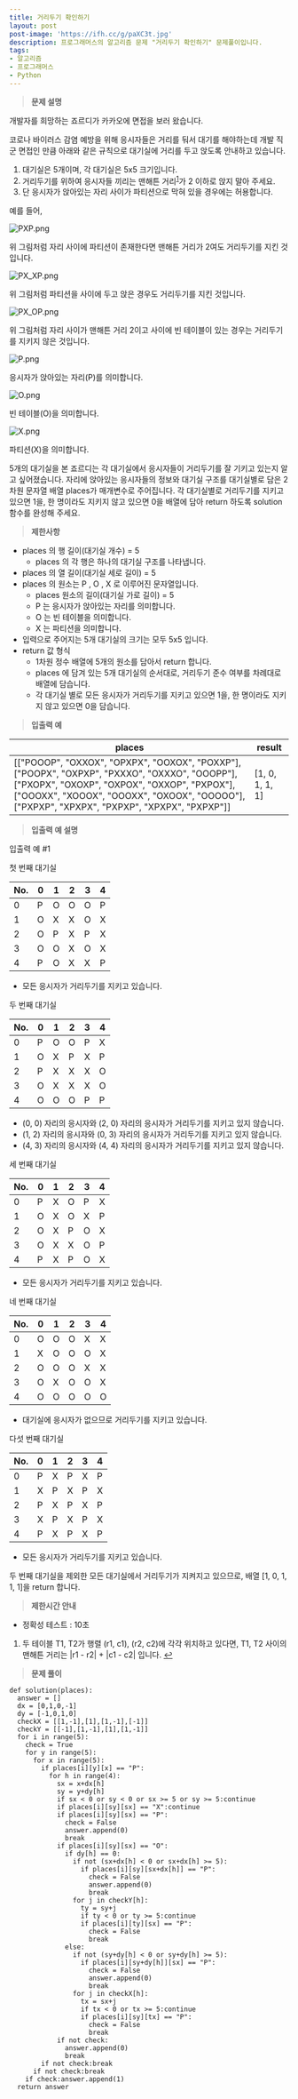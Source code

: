 ```yaml
---
title: 거리두기 확인하기
layout: post
post-image: 'https://ifh.cc/g/paXC3t.jpg'
description: 프로그래머스의 알고리즘 문제 "거리두기 확인하기" 문제풀이입니다.
tags:
- 알고리즘
- 프로그래머스
- Python
---
```



>**문제 설명**

개발자를 희망하는 죠르디가 카카오에 면접을 보러 왔습니다.

코로나 바이러스 감염 예방을 위해 응시자들은 거리를 둬서 대기를 해야하는데 개발 직군 면접인 만큼
아래와 같은 규칙으로 대기실에 거리를 두고 앉도록 안내하고 있습니다.

<ol>
<li>대기실은 5개이며, 각 대기실은 5x5 크기입니다.</li>
<li>거리두기를 위하여 응시자들 끼리는 맨해튼 거리<sup id="fnref1"><a href="#fn1">1</a></sup>가 2 이하로 앉지 말아 주세요.</li>
<li>단 응시자가 앉아있는 자리 사이가 파티션으로 막혀 있을 경우에는 허용합니다.</li>
</ol>

예를 들어,

<img src="https://grepp-programmers.s3.ap-northeast-2.amazonaws.com/files/production/8c056cac-ec8f-435c-a49a-8125df055c5e/PXP.png" title="" alt="PXP.png">

위 그림처럼 자리 사이에 파티션이 존재한다면 맨해튼 거리가 2여도 거리두기를 지킨 것입니다.

<img src="https://grepp-programmers.s3.ap-northeast-2.amazonaws.com/files/production/d611f66e-f9c4-4433-91ce-02887657fe7f/PX_XP.png" title="" alt="PX_XP.png">

위 그림처럼 파티션을 사이에 두고 앉은 경우도 거리두기를 지킨 것입니다.

<img src="https://grepp-programmers.s3.ap-northeast-2.amazonaws.com/files/production/ed707158-0511-457b-9e1a-7dbf34a776a5/PX_OP.png" title="" alt="PX_OP.png">

위 그림처럼 자리 사이가 맨해튼 거리 2이고 사이에 빈 테이블이 있는 경우는 거리두기를 지키지 않은 것입니다.

<img src="https://grepp-programmers.s3.ap-northeast-2.amazonaws.com/files/production/4c548421-1c32-4947-af9e-a45c61501bc4/P.png" title="" alt="P.png">

응시자가 앉아있는 자리(P)를 의미합니다.

<img src="https://grepp-programmers.s3.ap-northeast-2.amazonaws.com/files/production/ce799a38-668a-4038-b32f-c515b8701262/O.png" title="" alt="O.png">

빈 테이블(O)을 의미합니다.

<img src="https://grepp-programmers.s3.ap-northeast-2.amazonaws.com/files/production/91e8f98b-baeb-4f81-8cb6-5bafebebdcc7/X.png" title="" alt="X.png">

파티션(X)을 의미합니다.

5개의 대기실을 본 죠르디는 각 대기실에서 응시자들이 거리두기를 잘 기키고 있는지 알고 싶어졌습니다. 자리에 앉아있는 응시자들의 정보와 대기실 구조를 대기실별로 담은 2차원 문자열 배열 places가 매개변수로 주어집니다. 각 대기실별로 거리두기를 지키고 있으면 1을, 한 명이라도 지키지 않고 있으면 0을 배열에 담아 return 하도록 solution 함수를 완성해 주세요.

>**제한사항**

<ul>
<li> places 의 행 길이(대기실 개수) = 5

<ul>
<li> places 의 각 행은 하나의 대기실 구조를 나타냅니다.</li>
</ul></li>
<li> places 의 열 길이(대기실 세로 길이) = 5</li>
<li> places 의 원소는  P , O , X 로 이루어진 문자열입니다.

<ul>
<li>places 원소의 길이(대기실 가로 길이) = 5</li>
<li>P 는 응시자가 앉아있는 자리를 의미합니다.</li>
<li> O 는 빈 테이블을 의미합니다.</li>
<li> X 는 파티션을 의미합니다.</li>
</ul></li>
<li>입력으로 주어지는 5개 대기실의 크기는 모두 5x5 입니다.</li>
<li>return 값 형식

<ul>
<li>1차원 정수 배열에 5개의 원소를 담아서 return 합니다.</li>
<li> places 에 담겨 있는 5개 대기실의 순서대로, 거리두기 준수 여부를 차례대로 배열에 담습니다.</li>
<li>각 대기실 별로 모든 응시자가 거리두기를 지키고 있으면 1을, 한 명이라도 지키지 않고 있으면 0을 담습니다.</li>
</ul></li>
</ul>

>**입출력 예**

| places | result |
|--|--|
| [["POOOP", "OXXOX", "OPXPX", "OOXOX", "POXXP"], ["POOPX", "OXPXP", "PXXXO", "OXXXO", "OOOPP"], ["PXOPX", "OXOXP", "OXPOX", "OXXOP", "PXPOX"], ["OOOXX", "XOOOX", "OOOXX", "OXOOX", "OOOOO"], ["PXPXP", "XPXPX", "PXPXP", "XPXPX", "PXPXP"]] | [1, 0, 1, 1, 1] |

>**입출력 예 설명**

입출력 예 #1

첫 번째 대기실

| No. | 0 | 1 | 2 | 3 | 4 |
|--|--|--|--|--|--|
| 0 | P | O | O | O | P |
| 1 | O | X | X | O | X |
| 2 | O | P | X | P | X |
| 3 | O | O | X | O | X |
| 4 | P | O | X | X | P |

<ul>
<li>모든 응시자가 거리두기를 지키고 있습니다.</li>
</ul>

두 번째 대기실

| No. | 0 | 1 | 2 | 3 | 4 |
|--|--|--|--|--|--|
| 0 | P | O | O | P | X |
| 1 | O | X | P | X | P |
| 2 | P | X | X | X | O |
| 3 | O | X | X | X | O |
| 4 | O | O | O | P | P |

<ul>
<li>(0, 0) 자리의 응시자와 (2, 0) 자리의 응시자가 거리두기를 지키고 있지 않습니다.</li>
<li>(1, 2) 자리의 응시자와 (0, 3) 자리의 응시자가 거리두기를 지키고 있지 않습니다.</li>
<li>(4, 3) 자리의 응시자와 (4, 4) 자리의 응시자가 거리두기를 지키고 있지 않습니다.</li>
</ul>

세 번째 대기실

| No. | 0 | 1 | 2 | 3 | 4 |
|--|--|--|--|--|--|
| 0 | P | X | O | P | X |
| 1 | O | X | O | X | P |
| 2 | O | X | P | O | X |
| 3 | O | X | X | O | P |
| 4 | P | X | P | O | X |

<ul>
<li>모든 응시자가 거리두기를 지키고 있습니다.</li>
</ul>

네 번째 대기실

| No. | 0 | 1 | 2 | 3 | 4 |
|--|--|--|--|--|--|
| 0 | O | O | O | X | X |
| 1 | X | O | O | O | X |
| 2 | O | O | O | X | X |
| 3 | O | X | O | O | X |
| 4 | O | O | O | O | O |

<ul>
<li>대기실에 응시자가 없으므로 거리두기를 지키고 있습니다.</li>
</ul>

다섯 번째 대기실

| No. | 0 | 1 | 2 | 3 | 4 |
|--|--|--|--|--|--|
| 0 | P | X | P | X | P |
| 1 | X | P | X | P | X |
| 2 | P | X | P | X | P |
| 3 | X | P | X | P | X |
| 4 | P | X | P | X | P |

<ul>
<li>모든 응시자가 거리두기를 지키고 있습니다.</li>
</ul>

두 번째 대기실을 제외한 모든 대기실에서 거리두기가 지켜지고 있으므로, 배열 [1, 0, 1, 1, 1]을 return 합니다.

>**제한시간 안내**

<ul>
<li>정확성 테스트 : 10초</li>
</ul>

<ol>

<li id="fn1">
<p>두 테이블 T1, T2가 행렬 (r1, c1), (r2, c2)에 각각 위치하고 있다면, T1, T2 사이의 맨해튼 거리는 |r1 - r2| + |c1 - c2| 입니다.&nbsp;<a href="#fnref1">↩</a></p>
</li>

</ol>

>**문제 풀이**

	def solution(places):
	  answer = []
	  dx = [0,1,0,-1]
	  dy = [-1,0,1,0]
	  checkX = [[1,-1],[1],[1,-1],[-1]]
	  checkY = [[-1],[1,-1],[1],[1,-1]]
	  for i in range(5):
	    check = True
	    for y in range(5):
	      for x in range(5):
	        if places[i][y][x] == "P":
	          for h in range(4):
	            sx = x+dx[h]
	            sy = y+dy[h]
	            if sx < 0 or sy < 0 or sx >= 5 or sy >= 5:continue
	            if places[i][sy][sx] == "X":continue
	            if places[i][sy][sx] == "P":
	              check = False
	              answer.append(0)
	              break
	            if places[i][sy][sx] == "O":
	              if dy[h] == 0:
	                if not (sx+dx[h] < 0 or sx+dx[h] >= 5):
	                  if places[i][sy][sx+dx[h]] == "P":
	                    check = False
	                    answer.append(0)
	                    break
	                for j in checkY[h]:
	                  ty = sy+j
	                  if ty < 0 or ty >= 5:continue
	                  if places[i][ty][sx] == "P":
	                    check = False
	                    break
	              else:
	                if not (sy+dy[h] < 0 or sy+dy[h] >= 5):
	                  if places[i][sy+dy[h]][sx] == "P":
	                    check = False
	                    answer.append(0)
	                    break
	                for j in checkX[h]:
	                  tx = sx+j
	                  if tx < 0 or tx >= 5:continue 
	                  if places[i][sy][tx] == "P":
	                    check = False
	                    break
	            if not check:
	              answer.append(0)
	              break
	        if not check:break
	      if not check:break 
	    if check:answer.append(1)
	  return answer


